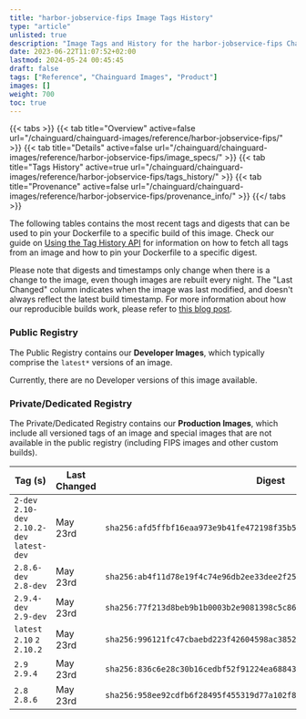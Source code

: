 ```yaml
---
title: "harbor-jobservice-fips Image Tags History"
type: "article"
unlisted: true
description: "Image Tags and History for the harbor-jobservice-fips Chainguard Image"
date: 2023-06-22T11:07:52+02:00
lastmod: 2024-05-24 00:45:45
draft: false
tags: ["Reference", "Chainguard Images", "Product"]
images: []
weight: 700
toc: true
---
```


{{< tabs >}}
{{< tab title="Overview" active=false url="/chainguard/chainguard-images/reference/harbor-jobservice-fips/" >}}
{{< tab title="Details" active=false url="/chainguard/chainguard-images/reference/harbor-jobservice-fips/image_specs/" >}}
{{< tab title="Tags History" active=true url="/chainguard/chainguard-images/reference/harbor-jobservice-fips/tags_history/" >}}
{{< tab title="Provenance" active=false url="/chainguard/chainguard-images/reference/harbor-jobservice-fips/provenance_info/" >}}
{{</ tabs >}}

The following tables contains the most recent tags and digests that can be used to pin your Dockerfile to a specific build of this image. Check our guide on [Using the Tag History API](/chainguard/chainguard-images/using-the-tag-history-api/) for information on how to fetch all tags from an image and how to pin your Dockerfile to a specific digest.

Please note that digests and timestamps only change when there is a change to the image, even though images are rebuilt every night. The "Last Changed" column indicates when the image was last modified, and doesn't always reflect the latest build timestamp. For more information about how our reproducible builds work, please refer to [this blog post](https://www.chainguard.dev/unchained/reproducing-chainguards-reproducible-image-builds).

### Public Registry
The Public Registry contains our **Developer Images**, which typically comprise the `latest*` versions of an image.

Currently, there are no Developer versions of this image available.

### Private/Dedicated Registry
The Private/Dedicated Registry contains our **Production Images**, which include all versioned tags of an image and special images that are not available in the public registry (including FIPS images and other custom builds).

| Tag (s)                                       | Last Changed | Digest                                                                    |
|-----------------------------------------------|--------------|---------------------------------------------------------------------------|
|  `2-dev` `2.10-dev` `2.10.2-dev` `latest-dev` | May 23rd     | `sha256:afd5ffbf16eaa973e9b41fe472198f35b55bf7bb29b3f76ecc9f135f6dbfbf1d` |
|  `2.8.6-dev` `2.8-dev`                        | May 23rd     | `sha256:ab4f11d78e19f4c74e96db2ee33dee2f258b6904e37a3da1a865b923489a1fae` |
|  `2.9.4-dev` `2.9-dev`                        | May 23rd     | `sha256:77f213d8beb9b1b0003b2e9081398c5c86453b503ffb1400fa29c1d3705737f2` |
|  `latest` `2.10` `2` `2.10.2`                 | May 23rd     | `sha256:996121fc47cbaebd223f42604598ac3852e41419c32ddbe2f56ab9789769ff46` |
|  `2.9` `2.9.4`                                | May 23rd     | `sha256:836c6e28c30b16cedbf52f91224ea688437571d875422134d8322f1d48ad0e6d` |
|  `2.8` `2.8.6`                                | May 23rd     | `sha256:958ee92cdfb6f28495f455319d77a102f8e9696415b2a0926b9a238804e0514e` |

